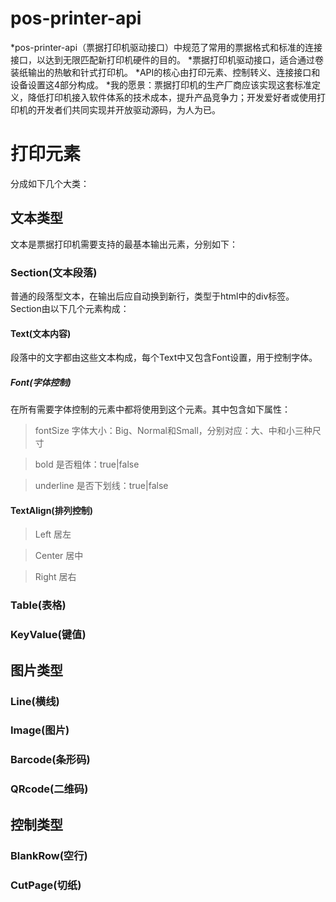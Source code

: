 # pos-printer-api
*pos-printer-api（票据打印机驱动接口）中规范了常用的票据格式和标准的连接接口，以达到无限匹配新打印机硬件的目的。
*票据打印机驱动接口，适合通过卷装纸输出的热敏和针式打印机。
*API的核心由打印元素、控制转义、连接接口和设备设置这4部分构成。
*我的愿景：票据打印机的生产厂商应该实现这套标准定义，降低打印机接入软件体系的技术成本，提升产品竞争力；开发爱好者或使用打印机的开发者们共同实现并开放驱动源码，为人为已。

# 打印元素
分成如下几个大类：

## 文本类型
文本是票据打印机需要支持的最基本输出元素，分别如下：

### Section(文本段落)
普通的段落型文本，在输出后应自动换到新行，类型于html中的div标签。Section由以下几个元素构成：

#### Text(文本内容)
段落中的文字都由这些文本构成，每个Text中又包含Font设置，用于控制字体。

##### Font(字体控制)
在所有需要字体控制的元素中都将使用到这个元素。其中包含如下属性：

>fontSize 字体大小：Big、Normal和Small，分别对应：大、中和小三种尺寸

>bold 是否粗体：true|false

>underline 是否下划线：true|false

#### TextAlign(排列控制)

>Left 居左

>Center 居中

>Right 居右

### Table(表格)
### KeyValue(键值)

## 图片类型
### Line(横线)
### Image(图片)
### Barcode(条形码)
### QRcode(二维码)

## 控制类型
### BlankRow(空行)
### CutPage(切纸)
